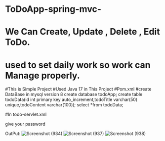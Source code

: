 # ToDoApp-spring-mvc-


# We Can Create, Update , Delete , Edit ToDo.
# used to set daily work so work can Manage properly.



#This is Simple Project 
#Used Java 17 in This Project
#Pom.xml
#create DataBase in mysql version 8 
create database todoApp;
create table todoData(id int primary key auto_increment,todoTitle varchar(50) unique,todoContent varchar(100));
select *from todoData;


#In todo-servlet.xml
<property name="password" value=""/>

give your password


OutPut:
![Screenshot (934)](https://user-images.githubusercontent.com/98036990/232235244-805ff5bc-7fb2-4329-a408-9f87269b0c70.png)
![Screenshot (937)](https://user-images.githubusercontent.com/98036990/232235262-654b476b-0370-4e82-a68e-fc0745e1b995.png)
![Screenshot (938)](https://user-images.githubusercontent.com/98036990/232235275-80d16244-d3ec-49b7-a894-8cb51b507638.png)
